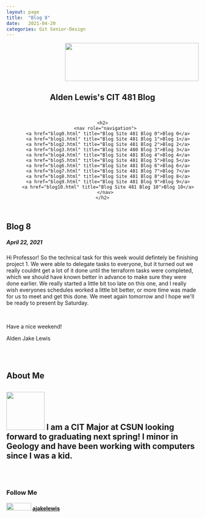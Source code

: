 ```yaml
---
layout: page
title:  "Blog 8"
date:   2021-04-20 
categories: Git Senior-Design
---
```

<html lang="en">
  <head>
    <title>CIT 481 Blog</title>
    <link rel="stylesheet" href="/style.css" />
  </head>
  <header>
    <div class="header">
<div style="text-align: right"><img src="https://www.csun.edu/sites/default/themes/csun/logo.png" height=100 width=350></div>
  <c><h2>Alden Lewis's CIT 481 Blog</h2></c>
</div>
<br>
 
    <h2>
      <nav role="navigation">
        <a href="blog0.html" title="Blog Site 481 Blog 0">Blog 0</a>
		<a href="blog1.html" title="Blog Site 481 Blog 1">Blog 1</a>
		<a href="blog2.html" title="Blog Site 481 Blog 2">Blog 2</a>
        <a href="blog3.html" title="Blog Site 480 Blog 3">Blog 3</a>
		<a href="blog4.html" title="Blog Site 481 Blog 4">Blog 4</a>
		<a href="blog5.html" title="Blog Site 481 Blog 5">Blog 5</a>
		<a href="blog6.html" title="Blog Site 481 Blog 6">Blog 6</a>
		<a href="blog7.html" title="Blog Site 481 Blog 7">Blog 7</a>
		<a href="blog8.html" title="Blog Site 481 Blog 8">Blog 8</a>
		<a href="blog9.html" title="Blog Site 481 Blog 9">Blog 9</a>
		<a href="blog10.html" title="Blog Site 481 Blog 10">Blog 10</a>
      </nav>
    </h2>
  </header>

<div class="row">
  <div class="leftcolumn">
    <div class="card">
      <h2>Blog 8</h2>
      <h5> April 22, 2021</h5>
     <p>Hi Professor!
So the technical task for this week would defintely be finishing project 1. We were able to delegate tasks to everyone, but it turned out we really couldnt get a lot of it done until the terraform tasks were completed, which we should have known better in advance to make sure they were done earlier. We really started a little bit too late on this one, and I really wish everyones schedules worked a little bit better, or more time was made for us to meet and get this done. We meet again tomorrow and I hope we'll be ready to present by Saturday.	 </p>
       <br>
	  <p>Have a nice weekend!</p>
	  <p>Alden Jake Lewis
	  </p>
    </div>
  </div>
  <br>
  <br>
  <div class="rightcolumn">
    <div class="card">
      <h2>About Me</h2>
	  <h2><c><img src="https://ajakelewis.github.io/ajakelewis/me.jpg" height=100 width=100>  I am a CIT Major at CSUN looking forward to graduating next spring! I minor in Geology and have been working with computers since I was a kid.</c></h2>
    <br>
	<br>
	<div class="card">
      <h3>Follow Me</h3>
      <p><img src="https://github.githubassets.com/images/modules/logos_page/GitHub-Logo.png" height=20 width=65><strong>   <a href="https://ajakelewis.github.io/ajakelewis/">ajakelewis</a></strong></p>
</div>
